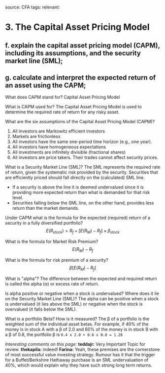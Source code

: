 source: CFA
tags: 
relevant: 

# 3. The Capital Asset Pricing Model

## f. explain the capital asset pricing model (CAPM), including its assumptions, and the security market line (SML);
## g. calculate and interpret the expected return of an asset using the CAPM;

What does CAPM stand for?
Capital Asset Pricing Model

What is CAPM used for?
The Capital Asset Pricing Model is used to determine the required rate of return for any risky asset.

What are the six assumptions of the Capital Asset Pricing Model (CAPM)?
1. All investors are Markowitz efficient investors
2. Markets are frictionless
3. All investors have the same one-period time horizon (e.g., one year).
4. All investors have homogeneous expectations
5. All investments are infinitely divisible (fractional shares)
6. All investors are price takers. Their trades cannot affect security prices.

What is a Security Market Line (SML)?
The SML represents the required rate of return, given the systematic risk provided by the security. Securities that are efficiently priced should fall directly on the (calculated) SML line.
- If a security is above the line it is deemed undervalued since it is providing more expected return than what is demanded for that risk level. 
- Securities falling below the SML line, on the other hand, provides less return than the market demands.

Under CAPM what is the formula for the expected (required) return of a security in a fully diversified portfolio?
$$E(R_{stock}) = R_f + [E(R_M) - R_f] \times \beta_{stock}$$

What is the formula for Market Risk Premium?
$$E(R_M) - R_f$$

What is the formula for risk premium of a security?
$$\beta [E(R_M) - R_f]$$

What is "alpha"?
The difference between the expected and required return is called the alpha (α) or excess rate of return.

Is alpha positive or negative when a stock is undervalued? Where does it lie on the Security Market Line (SML)?
The alpha can be positive when a stock is undervalued (it lies above the SML) or negative when the stock is overvalued (it falls below the SML).

What is a portfolio Beta? How is it measured?
The β of a portfolio is the weighted sum of the individual asset betas. For example, if 40% of the money is in stock A with a β of 2.0 and 60% of the money is in stock B with a β of 0.8, the portfolio β is `0.4 x 2.0 + 0.6 x 0.8 = 1.28`

_Interesting comments on this page:_
**teddajr:**	Very Important Topic for review.
**thekapila:**	indeed!
**Farina:**	Yeah, these premises are the cornerstone of most successful value investing strategy. Rumour has it that the trigger for a Buffet/Berkshire Hathaway purchase is an SML undervaluation of 40%, which would explain why they have such strong long term returns.

